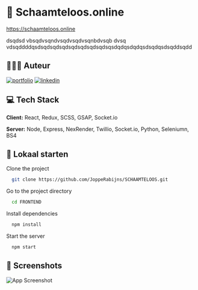# 👀 Schaamteloos.online

https://schaamteloos.online

dsqdsd vbsqdvsqndvsqdvsqdvsqnbdvsqb dvsq vdsqddddqsdsqdsqdsqdsqdsqdsqdsqdsqsdqdqsdqdqsdsqdqsdsqddsqdd

## 👨🏼‍💻 Auteur

[![portfolio](https://img.shields.io/badge/my_portfolio-000?style=for-the-badge&logo=ko-fi&logoColor=white)](https://joppe.rabijns.be/)
[![linkedin](https://img.shields.io/badge/linkedin-0A66C2?style=for-the-badge&logo=linkedin&logoColor=white)](https://www.linkedin.com/JoppeRabijns)

## 💻 Tech Stack

**Client:** React, Redux, SCSS, GSAP, Socket.io

**Server:** Node, Express, NexRender, Twillio, Socket.io, Python, Seleniumn, BS4

## 🚀 Lokaal starten

Clone the project

```bash
  git clone https://github.com/JoppeRabijns/SCHAAMTELOOS.git
```

Go to the project directory

```bash
  cd FRONTEND
```

Install dependencies

```bash
  npm install
```

Start the server

```bash
  npm start
```

## 📸 Screenshots

![App Screenshot](https://schaamteloos.online/media/mockup.png)
